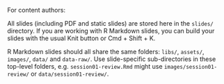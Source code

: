 For content authors:

All slides (including PDF and static slides) are stored here in the `slides/` directory. If you are working with R Markdown slides, you can build your slides with the usual Knit button or Cmd + Shift + K.

R Markdown slides should all share the same folders: `libs/`, `assets/`, `images/`, `data/` and `data-raw/`. Use slide-specific sub-directories in these top-level folders, e.g. `session01-review.Rmd` might use `images/session01-review/` or `data/session01-review/`.
